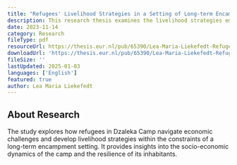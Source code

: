 ```yaml
---
title: "Refugees' Livelihood Strategies in a Setting of Long-term Encampment: The Case of the Dzaleka Refugee Camp in Malawi"
description: This research thesis examines the livelihood strategies employed by refugees living in long-term encampment, specifically focusing on Dzaleka Refugee Camp in Malawi.
date: 2023-11-14
category: Research
fileType: pdf
resourceUrl: https://thesis.eur.nl/pub/65390/Lea-Maria-Liekefedt-Refugees-Livelihood-Strategies-in-a-Setting-of-Long-term-Encampment.-The-Case-of-the-Dzaleka-Refugee-Camp-in-Malawi.pdf
downloadUrl: 'https://thesis.eur.nl/pub/65390/Lea-Maria-Liekefedt-Refugees-Livelihood-Strategies-in-a-Setting-of-Long-term-Encampment.-The-Case-of-the-Dzaleka-Refugee-Camp-in-Malawi.pdf'
fileSize: ''
lastUpdated: 2025-01-03
languages: ['English']
featured: true
author: Lea Maria Liekefedt
---
```


## About Research

The study explores how refugees in Dzaleka Camp navigate economic challenges and develop livelihood strategies within the constraints of a long-term encampment setting. It provides insights into the socio-economic dynamics of the camp and the resilience of its inhabitants.